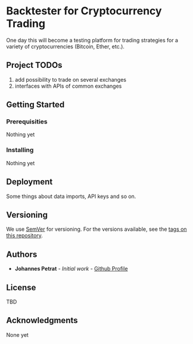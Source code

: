 # Backtester for Cryptocurrency Trading

One day this will become a testing platform for trading strategies for a variety of cryptocurrencies (Bitcoin, Ether, etc.). 

## Project TODOs
1. add possibility to trade on several exchanges
2. interfaces with APIs of common exchanges

## Getting Started


### Prerequisities

Nothing yet

### Installing

Nothing yet

## Deployment

Some things about data imports, API keys and so on.

## Versioning

We use [SemVer](http://semver.org/) for versioning. For the versions available, see the [tags on this repository](https://github.com/your/project/tags). 

## Authors

* **Johannes Petrat** - *Initial work* - [Github Profile](https://github.com/johannespetrat)

## License

TBD

## Acknowledgments

None yet
